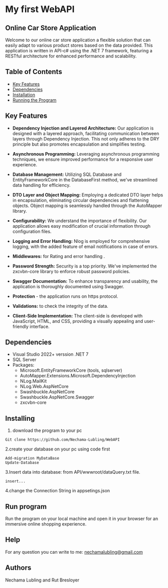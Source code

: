 # My first WebAPI 
## Online Car Store Application

Welcome to our online car store application a flexible solution that can easily adapt to various product stores based on the data provided. This application is written in API-c# using the .NET 7 framework, featuring a RESTful architecture for enhanced performance and scalability.

## Table of Contents

- [Key Features](#key-features)
- [Dependencies](#dependencies)
- [Installation](#installation)
- [Running the Program](#running-the-program)

## Key Features

- **Dependency Injection and Layered Architecture:** Our application is designed with a layered approach, facilitating communication between layers through Dependency Injection. This not only adheres to the DRY principle but also promotes encapsulation and simplifies testing.

- **Asynchronous Programming:** Leveraging asynchronous programming techniques, we ensure improved performance for a responsive user experience.

- **Database Management:** Utilizing SQL Database and EntityFrameworkCore in the DatabaseFirst method, we've streamlined data handling for efficiency.

- **DTO Layer and Object Mapping:** Employing a dedicated DTO layer helps in encapsulation, eliminating circular dependencies and flattening objects. Object mapping is seamlessly handled through the AutoMapper library.

- **Configurability:** We understand the importance of flexibility. Our application allows easy modification of crucial information through configuration files.

- **Logging and Error Handling:** Nlog is employed for comprehensive logging, with the added feature of email notifications in case of errors.
  
- **Middlewares:**  for Rating and error handling .

- **Password Strength:** Security is a top priority. We've implemented the zxcvbn-core library to enforce robust password policies.
  
- **Swagger Documentation:** To enhance transparency and usability, the application is thoroughly documented using Swagger.
  
- **Protection** - the application runs on https protocol.
  
- **Validations:** to check the integrity of the data.

- **Client-Side Implementation:** The client-side is developed with JavaScript, HTML, and CSS, providing a visually appealing and user-friendly interface.

## Dependencies

- Visual Studio 2022+ verssion .NET 7
- SQL Server
- Packages:
  - Microsoft.EntityFrameworkCore (tools, sqlserver)
  - AutoMapper.Extensions.Microsoft.DependencyInjection
  - NLog.MailKit
  - NLog.Web.AspNetCore
  - Swashbuckle.AspNetCore
  - Swashbuckle.AspNetCore.Swagger
  - zxcvbn-core

## Installing

1. download the program to your pc
```
Git clone https://github.com/Nechama-Lubling/WebAPI
```


2.create your database on your pc using code first
```
Add-migration MyDataBase
Update-Database

```
3.Insert data into database: from API/wwwroot/dataQuery.txt file.
```
insert...

```
4.change the Connection String in appsetings.json

## Run program
Run the program on your local machine and open it in your browser for an immersive online shopping experience.

## Help
For any question you can write to me:
nechamalubling@gmail.com

## Authors
Nechama Lubling and
Rut Bresloyer
   
